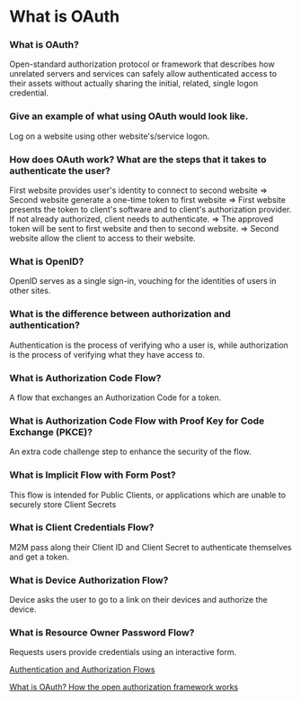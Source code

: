 # What is OAuth

### What is OAuth? 
Open-standard authorization protocol or framework that describes how unrelated servers and services can safely allow authenticated access to their assets without actually sharing the initial, related, single logon credential.

### Give an example of what using OAuth would look like. 
Log on a website using other website's/service logon.

### How does OAuth work? What are the steps that it takes to authenticate the user? 

First website provides user's identity to connect to second website => Second website generate a one-time token to first website => First website presents the token to client's software and to client's authorization provider. If not already authorized, client needs to authenticate. => The approved token will be sent to first website and then to second website. => Second website allow the client to access to their website.

### What is OpenID?
OpenID serves as a single sign-in, vouching for the identities of users in other sites.

 

### What is the difference between authorization and authentication? 
Authentication is the process of verifying who a user is, while authorization is the process of verifying what they have access to.

### What is Authorization Code Flow? 
A flow that exchanges an Authorization Code for a token.

### What is Authorization Code Flow with Proof Key for Code Exchange (PKCE)? 
An extra code challenge step to enhance the security of the flow.

### What is Implicit Flow with Form Post? 
This flow is intended for Public Clients, or applications which are unable to securely store Client Secrets

### What is Client Credentials Flow?  
M2M pass along their Client ID and Client Secret to authenticate themselves and get a token.

### What is Device Authorization Flow? 
Device asks the user to go to a link on their devices and authorize the device.

### What is Resource Owner Password Flow? 
Requests users provide credentials using an interactive form.

[Authentication and Authorization Flows](https://auth0.com/docs/get-started/authentication-and-authorization-flow)

[What is OAuth? How the open authorization framework works](https://auth0.com/docs/get-started/authentication-and-authorization-flow)
